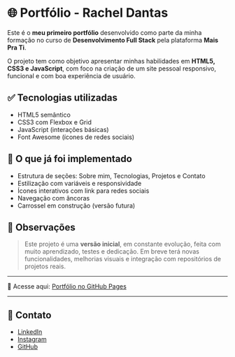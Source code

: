 # 🌐 Portfólio - Rachel Dantas

Este é o **meu primeiro portfólio** desenvolvido como parte da minha formação no curso de **Desenvolvimento Full Stack** pela plataforma **Mais Pra Ti**.

O projeto tem como objetivo apresentar minhas habilidades em **HTML5, CSS3 e JavaScript**, com foco na criação de um site pessoal responsivo, funcional e com boa experiência de usuário.

## ✅ Tecnologias utilizadas

- HTML5 semântico  
- CSS3 com Flexbox e Grid  
- JavaScript (interações básicas)
- Font Awesome (ícones de redes sociais)

## 🚀 O que já foi implementado

- Estrutura de seções: Sobre mim, Tecnologias, Projetos e Contato  
- Estilização com variáveis e responsividade  
- Ícones interativos com link para redes sociais  
- Navegação com âncoras  
- Carrossel em construção (versão futura)

## 📌 Observações

> Este projeto é uma **versão inicial**, em constante evolução, feita com muito aprendizado, testes e dedicação. Em breve terá novas funcionalidades, melhorias visuais e integração com repositórios de projetos reais.

---

🔗 Acesse aqui: [Portfólio no GitHub Pages](https://rs2chel.github.io/Portifolio/)

---

## 💬 Contato

- [LinkedIn](https://www.linkedin.com/in/racheldantas/)
- [Instagram](https://www.instagram.com/rs2chel/)
- [GitHub](https://github.com/rs2chel)
